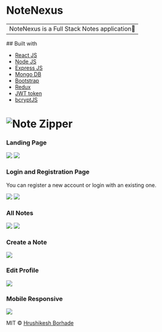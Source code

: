 # NoteNexus

<table>
<tr>
<td>
  NoteNexus is a Full Stack Notes application🚀
</td>
</tr>
</table>
## Built with

- [React JS](https://reactjs.org/)
- [Node JS](https://nodejs.org/)
- [Express JS](https://expressjs.com/)
- [Mongo DB](https://www.mongodb.com/)
- [Bootstrap](http://getbootstrap.com/)
- [Redux]()
- [JWT token]()
- [bcryptJS]()

# ![Note Zipper](https://github.com/HrushiBorhade/NoteNexus/blob/master/images/LandingPageWeb.png)

### Landing Page

![](https://github.com/HrushiBorhade/NoteNexus/blob/master/images/LandingPageWeb.png)
![](https://github.com/HrushiBorhade/NoteNexus/blob/master/images/LandingPageMobile.png)

### Login and Registration Page

You can register a new account or login with an existing one.

![](https://github.com/HrushiBorhade/NoteNexus/blob/master/images/LoginPageWeb.png)
![](https://github.com/HrushiBorhade/NoteNexus/blob/master/images/RegisterPageWeb.png)

### All Notes

![](https://github.com/HrushiBorhade/NoteNexus/blob/master/images/MyNotesPageWeb.png)
![](https://github.com/HrushiBorhade/NoteNexus/blob/master/images/MyNotesPageMobile.png)

### Create a Note

![](https://github.com/HrushiBorhade/NoteNexus/blob/master/images/NotePageWeb.png)

### Edit Profile

![](https://github.com/HrushiBorhade/NoteNexus/blob/master/images/ProfilePageMobile.png)

### Mobile Responsive

![](https://github.com/HrushiBorhade/NoteNexus/blob/master/images/NavbarMobile.png)

MIT © [Hrushikesh Borhade](https://github.com/HrushiBorhade)
